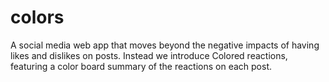 # colors
A social media web app that moves beyond the negative impacts of having likes and dislikes on posts. Instead we introduce Colored reactions, featuring a color board summary of the reactions on each post.
